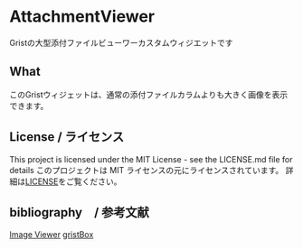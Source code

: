 # AttachmentViewer
Gristの大型添付ファイルビューワーカスタムウィジエットです

## What
このGristウィジェットは、通常の添付ファイルカラムよりも大きく画像を表示できます。


## License / ライセンス
This project is licensed under the MIT License - see the LICENSE.md file for details
このプロジェクトは MIT ライセンスの元にライセンスされています。 詳細は[LICENSE](LICENSE)をご覧ください。

## bibliography　/ 参考文献 
[Image Viewer](https://github.com/gristlabs/grist-widget/tree/master/viewer)
[gristBox](https://github.com/enthus1ast/gristBox)
